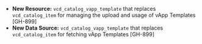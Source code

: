 * **New Resource:** `vcd_catalog_vapp_template` that replaces `vcd_catalog_item` for managing the upload and usage of vApp Templates [GH-899]
* **New Data Source:** `vcd_catalog_vapp_template` that replaces `vcd_catalog_item` for fetching vApp Templates [GH-899]
